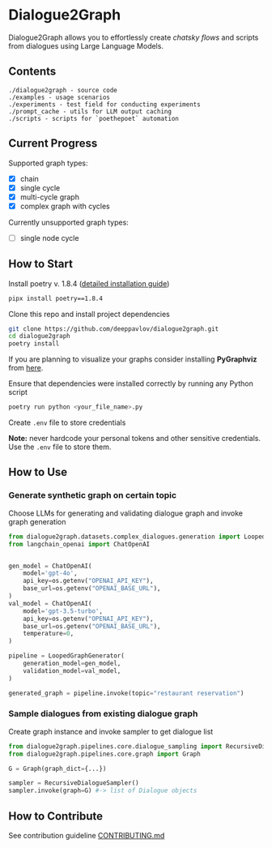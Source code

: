 # Dialogue2Graph

Dialogue2Graph allows you to effortlessly create *chatsky flows* and scripts from dialogues using Large Language Models.

## Contents

```
./dialogue2graph - source code
./examples - usage scenarios
./experiments - test field for conducting experiments
./prompt_cache - utils for LLM output caching
./scripts - scripts for `poethepoet` automation 
```

## Current Progress

Supported graph types:

- [x]  chain
- [x]  single cycle
- [x]  multi-cycle graph
- [x]  complex graph with cycles

Currently unsupported graph types:

- [ ]  single node cycle

## How to Start

Install poetry v. 1.8.4 ([detailed installation guide](https://python-poetry.org/docs/))

```bash
pipx install poetry==1.8.4
```

Clone this repo and install project dependencies

```bash
git clone https://github.com/deeppavlov/dialogue2graph.git
cd dialogue2graph
poetry install
```

If you are planning to visualize your graphs consider installing **PyGraphviz** from [here](https://pygraphviz.github.io/).

Ensure that dependencies were installed correctly by running any Python script

```bash
poetry run python <your_file_name>.py
```

Create `.env` file to store credentials

**Note:** never hardcode your personal tokens and other sensitive credentials. Use the `.env` file to store them.

## How to Use

### Generate synthetic graph on certain topic

Choose LLMs for generating and validating dialogue graph and invoke graph generation

```python
from dialogue2graph.datasets.complex_dialogues.generation import LoopedGraphGenerator
from langchain_openai import ChatOpenAI


gen_model = ChatOpenAI(
    model='gpt-4o',
    api_key=os.getenv("OPENAI_API_KEY"),
    base_url=os.getenv("OPENAI_BASE_URL"),
)
val_model = ChatOpenAI(
    model='gpt-3.5-turbo',
    api_key=os.getenv("OPENAI_API_KEY"),
    base_url=os.getenv("OPENAI_BASE_URL"),
    temperature=0,
)

pipeline = LoopedGraphGenerator(
    generation_model=gen_model,
    validation_model=val_model,
)

generated_graph = pipeline.invoke(topic="restaurant reservation")
```

### Sample dialogues from existing dialogue graph

Create graph instance and invoke sampler to get dialogue list

```python
from dialogue2graph.pipelines.core.dialogue_sampling import RecursiveDialogueSampler
from dialogue2graph.pipelines.core.graph import Graph

G = Graph(graph_dict={...})

sampler = RecursiveDialogueSampler()
sampler.invoke(graph=G) #-> list of Dialogue objects
```

## How to Contribute

See contribution guideline [CONTRIBUTING.md](https://github.com/deeppavlov/dialogue2graph/blob/dev/CONTRIBUTING.md)
